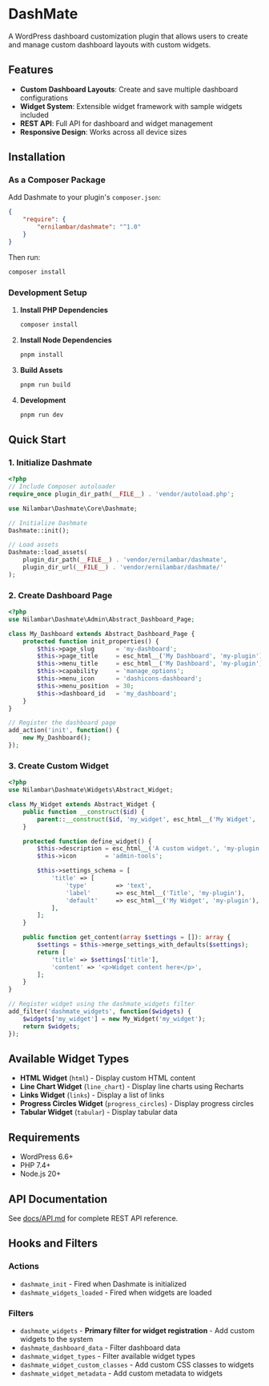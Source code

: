 # DashMate

A WordPress dashboard customization plugin that allows users to create and manage custom dashboard layouts with custom widgets.

## Features

- **Custom Dashboard Layouts**: Create and save multiple dashboard configurations
- **Widget System**: Extensible widget framework with sample widgets included
- **REST API**: Full API for dashboard and widget management
- **Responsive Design**: Works across all device sizes

## Installation

### As a Composer Package

Add Dashmate to your plugin's `composer.json`:

```json
{
    "require": {
        "ernilambar/dashmate": "^1.0"
    }
}
```

Then run:
```bash
composer install
```

### Development Setup

1. **Install PHP Dependencies**
   ```bash
   composer install
   ```

2. **Install Node Dependencies**
   ```bash
   pnpm install
   ```

3. **Build Assets**
   ```bash
   pnpm run build
   ```

4. **Development**
   ```bash
   pnpm run dev
   ```

## Quick Start

### 1. Initialize Dashmate

```php
<?php
// Include Composer autoloader
require_once plugin_dir_path(__FILE__) . 'vendor/autoload.php';

use Nilambar\Dashmate\Core\Dashmate;

// Initialize Dashmate
Dashmate::init();

// Load assets
Dashmate::load_assets(
    plugin_dir_path(__FILE__) . 'vendor/ernilambar/dashmate',
    plugin_dir_url(__FILE__) . 'vendor/ernilambar/dashmate/'
);
```

### 2. Create Dashboard Page

```php
<?php
use Nilambar\Dashmate\Admin\Abstract_Dashboard_Page;

class My_Dashboard extends Abstract_Dashboard_Page {
    protected function init_properties() {
        $this->page_slug      = 'my-dashboard';
        $this->page_title     = esc_html__('My Dashboard', 'my-plugin');
        $this->menu_title     = esc_html__('My Dashboard', 'my-plugin');
        $this->capability     = 'manage_options';
        $this->menu_icon      = 'dashicons-dashboard';
        $this->menu_position  = 30;
        $this->dashboard_id   = 'my_dashboard';
    }
}

// Register the dashboard page
add_action('init', function() {
    new My_Dashboard();
});
```

### 3. Create Custom Widget

```php
<?php
use Nilambar\Dashmate\Widgets\Abstract_Widget;

class My_Widget extends Abstract_Widget {
    public function __construct($id) {
        parent::__construct($id, 'my_widget', esc_html__('My Widget', 'my-plugin'));
    }

    protected function define_widget() {
        $this->description = esc_html__('A custom widget.', 'my-plugin');
        $this->icon        = 'admin-tools';

        $this->settings_schema = [
            'title' => [
                'type'        => 'text',
                'label'       => esc_html__('Title', 'my-plugin'),
                'default'     => esc_html__('My Widget', 'my-plugin'),
            ],
        ];
    }

    public function get_content(array $settings = []): array {
        $settings = $this->merge_settings_with_defaults($settings);
        return [
            'title' => $settings['title'],
            'content' => '<p>Widget content here</p>',
        ];
    }
}

// Register widget using the dashmate_widgets filter
add_filter('dashmate_widgets', function($widgets) {
    $widgets['my_widget'] = new My_Widget('my_widget');
    return $widgets;
});
```

## Available Widget Types

- **HTML Widget** (`html`) - Display custom HTML content
- **Line Chart Widget** (`line_chart`) - Display line charts using Recharts
- **Links Widget** (`links`) - Display a list of links
- **Progress Circles Widget** (`progress_circles`) - Display progress circles
- **Tabular Widget** (`tabular`) - Display tabular data

## Requirements

- WordPress 6.6+
- PHP 7.4+
- Node.js 20+

## API Documentation

See [docs/API.md](docs/API.md) for complete REST API reference.

## Hooks and Filters

### Actions
- `dashmate_init` - Fired when Dashmate is initialized
- `dashmate_widgets_loaded` - Fired when widgets are loaded

### Filters
- `dashmate_widgets` - **Primary filter for widget registration** - Add custom widgets to the system
- `dashmate_dashboard_data` - Filter dashboard data
- `dashmate_widget_types` - Filter available widget types
- `dashmate_widget_custom_classes` - Add custom CSS classes to widgets
- `dashmate_widget_metadata` - Add custom metadata to widgets
